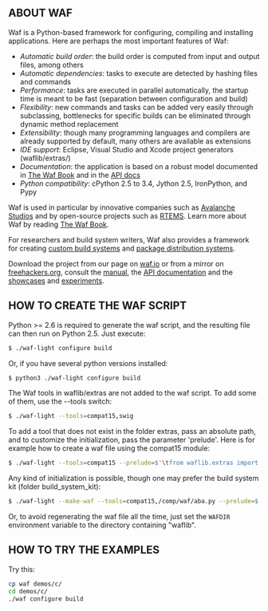 ## ABOUT WAF

Waf is a Python-based framework for configuring, compiling and installing applications. Here are perhaps the most important features of Waf:

  * *Automatic build order*: the build order is computed from input and output files, among others
  * *Automatic dependencies*: tasks to execute are detected by hashing files and commands
  * *Performance*: tasks are executed in parallel automatically, the startup time is meant to be fast (separation between configuration and build)
  * *Flexibility*: new commands and tasks can be added very easily through subclassing, bottlenecks for specific builds can be eliminated through dynamic method replacement
  * *Extensibility*: though many programming languages and compilers are already supported by default, many others are available as extensions
  * *IDE support*: Eclipse, Visual Studio and Xcode project generators (waflib/extras/)
  * *Documentation*: the application is based on a robust model documented in [The Waf Book](https://waf.io/book/) and in the [API docs](https://waf.io/apidocs/)
  * *Python compatibility*: cPython 2.5 to 3.4, Jython 2.5, IronPython, and Pypy

Waf is used in particular by innovative companies such as [Avalanche Studios](http://www.avalanchestudios.se) and by open-source projects such as [RTEMS](https://www.rtems.org/). Learn more about Waf by reading [The Waf Book](https://waf.io/book/).

For researchers and build system writers, Waf also provides a framework for creating [custom build systems](https://github.com/waf-project/waf/tree/master/build_system_kit) and [package distribution systems](https://github.com/waf-project/waf/tree/master/playground/distnet/README.rst).

Download the project from our page on [waf.io](https://waf.io/) or from a mirror on [freehackers.org](http://www.freehackers.org/~tnagy/release/), consult the [manual](https://waf.io/book/), the [API documentation](https://waf.io/apidocs/) and the [showcases](https://github.com/waf-project/waf/tree/master/demos) and [experiments](https://github.com/waf-project/waf/tree/master/playground).

## HOW TO CREATE THE WAF SCRIPT

Python >= 2.6 is required to generate the waf script, and the resulting file can then run on Python 2.5.
Just execute:
```sh
$ ./waf-light configure build
```
Or, if you have several python versions installed:
```sh
$ python3 ./waf-light configure build
```

The Waf tools in waflib/extras are not added to the waf script. To add
some of them, use the --tools switch:
```sh
$ ./waf-light --tools=compat15,swig
```

To add a tool that does not exist in the folder extras, pass an absolute path, and
to customize the initialization, pass the parameter 'prelude'. Here is for example
how to create a waf file using the compat15 module:
```sh
$ ./waf-light --tools=compat15 --prelude=$'\tfrom waflib.extras import compat15\n'
```

Any kind of initialization is possible, though one may prefer the build system kit (folder build\_system\_kit):
```sh
$ ./waf-light --make-waf --tools=compat15,/comp/waf/aba.py --prelude=$'\tfrom waflib.extras import compat15\n\tprint("ok")'
```

Or, to avoid regenerating the waf file all the time, just set the `WAFDIR` environment variable to the directory containing "waflib".

## HOW TO TRY THE EXAMPLES

Try this:
```sh
cp waf demos/c/
cd demos/c/
./waf configure build
```

